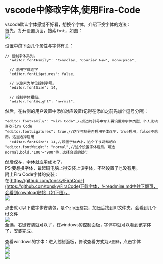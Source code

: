 # vscode中修改字体,使用Fira-Code

vscode默认字体感觉不好看，想换个字体，介绍下换字体的方法：  
首先，打开设置页面，搜索`font`，如图：  
![](https://cdn.nlark.com/yuque/0/2021/png/12492743/1611201257918-b2c4300f-f63b-4353-9f45-98558c5978a5.png#align=left&display=inline&height=682&margin=%5Bobject%20Object%5D&originHeight=682&originWidth=1240&size=0&status=done&style=none&width=1240)

设置中的下面几个属性与字体有关：

```
// 控制字体系列。
  "editor.fontFamily": "Consolas, 'Courier New', monospace",

  // 启用字体连字
  "editor.fontLigatures": false,

  // 以像素为单位控制字号。
  "editor.fontSize": 14,

  // 控制字体粗细。
  "editor.fontWeight": "normal",
```

然后，在右侧的用户设置中添加对应设置(记得在添加之前先加个逗号分隔)：

```
"editor.fontFamily": "Fira Code",//后边的引号中写上要设置的字体类型，个人比较喜欢Fira Code
"editor.fontLigatures": true,//这个控制是否启用字体连字，true启用，false不启用，这里选择启用
  "editor.fontSize": 14,//设置字体大小，这个不多说都明白
"editor.fontWeight": "normal",//这个设置字体粗细，可选normal,bold,"100"~"900"等，选择合适的就行
```

然后保存，字体就应用成功了。  
PS:要想换字体，最起码电脑上得安装上该字体，不然设置了也没有用。  
附上Fira Code字体的安装：  
在[https://github.com/tonsky/FiraCode](https://github.com/tonsky/FiraCode)下载字体，在readmine.md中往下翻页，会看到download链接（如下图），  
![](https://cdn.nlark.com/yuque/0/2021/png/12492743/1611201257929-96e64451-04b5-40b3-88b2-c24bd75874e1.png#align=left&display=inline&height=515&margin=%5Bobject%20Object%5D&originHeight=515&originWidth=1088&size=0&status=done&style=none&width=1088)

点击就可以下载字体安装包，是个zip压缩包，加压后找到ttf文件夹，会看到几个ttf文件  
![](https://cdn.nlark.com/yuque/0/2021/png/12492743/1611201257773-3dfe4188-713c-4d63-aea3-d9ecf50c49d4.png#align=left&display=inline&height=206&margin=%5Bobject%20Object%5D&originHeight=206&originWidth=572&size=0&status=done&style=none&width=572)  
全选，右键安装就可以了，在windows的控制面板，字体中就可以看到该字体了，安装完成。

查看windows的字体：进入控制面板，修改查看方式为`大图标`，点击字体  
![](https://cdn.nlark.com/yuque/0/2021/png/12492743/1611201257835-69174c44-647d-4e1d-a4cb-5f5f05311df5.png#align=left&display=inline&height=547&margin=%5Bobject%20Object%5D&originHeight=547&originWidth=982&size=0&status=done&style=none&width=982)  
![](https://cdn.nlark.com/yuque/0/2021/png/12492743/1611201257942-77be2d6b-a8e7-45be-b5c3-dabd260ace65.png#align=left&display=inline&height=895&margin=%5Bobject%20Object%5D&originHeight=895&originWidth=1240&size=0&status=done&style=none&width=1240)  
![](https://cdn.nlark.com/yuque/0/2021/png/12492743/1611201257799-b4ed369f-1258-4452-8329-6be4baa07ab4.png#align=left&display=inline&height=895&margin=%5Bobject%20Object%5D&originHeight=895&originWidth=1240&size=0&status=done&style=none&width=1240)
